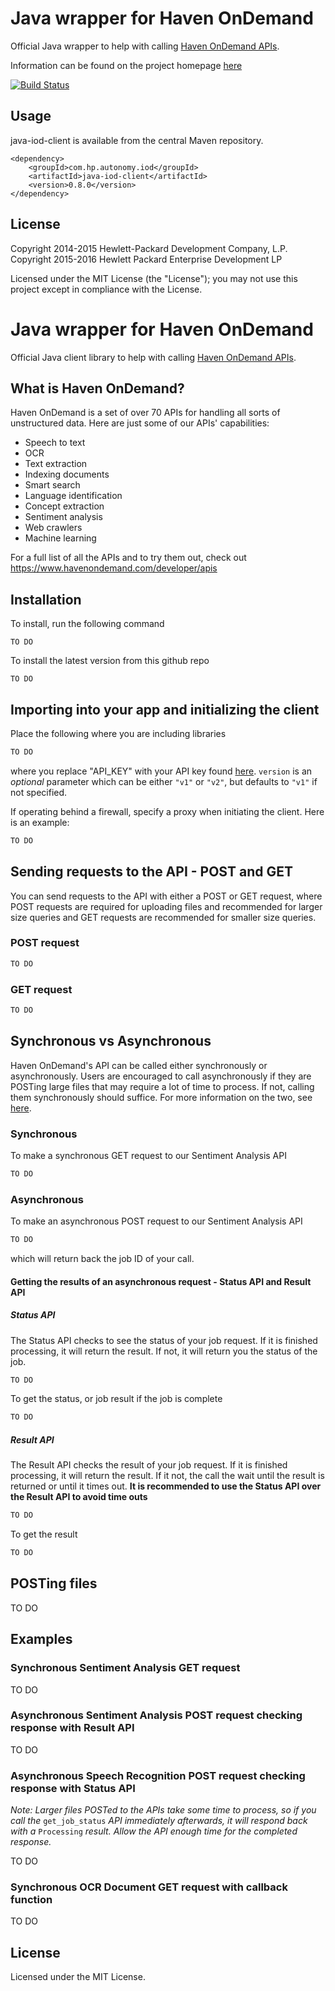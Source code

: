 # Java wrapper for Haven OnDemand

Official Java wrapper to help with calling [Haven OnDemand APIs](http://havenondemand.com).

Information can be found on the project homepage [here](http://hpe-idol.github.io/java-iod-client)

[![Build Status](https://travis-ci.org/hpe-idol/java-iod-client.svg?branch=develop)](https://travis-ci.org/hpe-idol/java-iod-client)

## Usage

java-iod-client is available from the central Maven repository.

    <dependency>
        <groupId>com.hp.autonomy.iod</groupId>
        <artifactId>java-iod-client</artifactId>
        <version>0.8.0</version>
    </dependency>

## License
Copyright 2014-2015 Hewlett-Packard Development Company, L.P.
Copyright 2015-2016 Hewlett Packard Enterprise Development LP

Licensed under the MIT License (the "License"); you may not use this project except in compliance with the License.


# Java wrapper for Haven OnDemand

Official Java client library to help with calling [Haven OnDemand APIs](http://havenondemand.com).

## What is Haven OnDemand?
Haven OnDemand is a set of over 70 APIs for handling all sorts of unstructured data. Here are just some of our APIs' capabilities:
* Speech to text
* OCR
* Text extraction
* Indexing documents
* Smart search
* Language identification
* Concept extraction
* Sentiment analysis
* Web crawlers
* Machine learning

For a full list of all the APIs and to try them out, check out https://www.havenondemand.com/developer/apis

## Installation
To install, run the following command
```
TO DO
```

To install the latest version from this github repo

```
TO DO
```

## Importing into your app and initializing the client
Place the following where you are including libraries
```java
TO DO
```
where you replace "API_KEY" with your API key found [here](https://www.havenondemand.com/account/api-keys.html). `version` is an *optional* parameter which can be either `"v1"` or `"v2"`, but defaults to `"v1"` if not specified.

If operating behind a firewall, specify a proxy when initiating the client. Here is an example:
```java
TO DO
```

## Sending requests to the API - POST and GET
You can send requests to the API with either a POST or GET request, where POST requests are required for uploading files and recommended for larger size queries and GET requests are recommended for smaller size queries.

### POST request
```java
TO DO
```

### GET request
```java
TO DO
```

## Synchronous vs Asynchronous
Haven OnDemand's API can be called either synchronously or asynchronously. Users are encouraged to call asynchronously if they are POSTing large files that may require a lot of time to process. If not, calling them synchronously should suffice. For more information on the two, see [here](https://dev.havenondemand.com/docs/AsynchronousAPI.htm).

### Synchronous
To make a synchronous GET request to our Sentiment Analysis API
```java
TO DO
```

### Asynchronous
To make an asynchronous POST request to our Sentiment Analysis API
```java
TO DO
```
which will return back the job ID of your call.

#### Getting the results of an asynchronous request - Status API and Result API

##### Status API
The Status API checks to see the status of your job request. If it is finished processing, it will return the result. If not, it will return you the status of the job.

```java
TO DO
```

To get the status, or job result if the job is complete
```java
TO DO
```

##### Result API
The Result API checks the result of your job request. If it is finished processing, it will return the result. If it not, the call the wait until the result is returned or until it times out. **It is recommended to use the Status API over the Result API to avoid time outs**

```java
TO DO
```

To get the result
```java
TO DO
```

## POSTing files
TO DO

## Examples

### Synchronous Sentiment Analysis GET request
TO DO

### Asynchronous Sentiment Analysis POST request checking response with Result API
TO DO

### Asynchronous Speech Recognition POST request checking response with Status API
*Note: Larger files POSTed to the APIs take some time to process, so if you call the* `get_job_status` *API immediately afterwards, it will respond back with a* `Processing` *result. Allow the API enough time for the completed response.*

TO DO

### Synchronous OCR Document GET request with callback function
TO DO

## License
Licensed under the MIT License.
